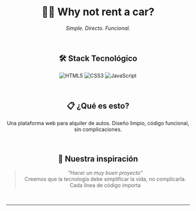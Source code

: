 <div align="center">

# 🚗💨 **Why not rent a car?**

*Simple. Directo. Funcional.*

<br>

## 🛠️ Stack Tecnológico

![HTML5](https://img.shields.io/badge/HTML5-E34F26?style=for-the-badge&logo=html5&logoColor=white)
![CSS3](https://img.shields.io/badge/CSS3-1572B6?style=for-the-badge&logo=css3&logoColor=white)
![JavaScript](https://img.shields.io/badge/JavaScript-F7DF1E?style=for-the-badge&logo=javascript&logoColor=black)

<br>

## 📋 ¿Qué es esto?

Una plataforma web para alquiler de autos. Diseño limpio, código funcional, sin complicaciones.

<br>

## 💭 Nuestra inspiración

> *"Hacer un muy buen proyecto"*  
> Creemos que la tecnología debe simplificar la vida, no complicarla. Cada línea de código importa

<br>

---
</div>
